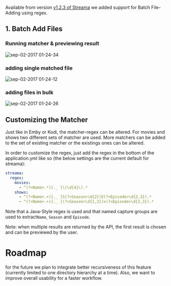 Available from version [v1.2.3 of Streama](https://github.com/streamaserver/streama/releases/tag/v1.2.3_beta) we added support for Batch File-Adding using regex.


## 1. Batch Add Files
### Running matcher & previewing result
![sep-02-2017 01-24-34](https://user-images.githubusercontent.com/936076/29990709-8f34e8f8-8f7d-11e7-9d9b-955236bf2251.gif)

### adding single matched file 
![sep-02-2017 01-24-12](https://user-images.githubusercontent.com/936076/29990718-a28e2af4-8f7d-11e7-9821-eba309b04011.gif)

### adding files in bulk
![sep-02-2017 01-24-26](https://user-images.githubusercontent.com/936076/29990720-aa6dcb08-8f7d-11e7-8f1c-59cdadee10d6.gif)


## Customizing the Matcher
Just like in Emby or Kodi, the matcher-regex can be altered. For movies and shows two different sets of matcher are used. More matchers can be added to the set of existing matcher or the existings ones can be altered. 

In order to customize the regex, just add the regex in the bottom of the application.yml like so (the below settings are the current default for streama):
```yml
streama:
  regex:
    movies: 
      - ^(?<Name>.*)[._ ]\(\d{4}\).*
    shows:
      - ^(?<Name>.+)[._ ]S(?<Season>\d{2})E(?<Episode>\d{2,3}).*
      - ^(?<Name>.+)[._ ](?<Season>\d{1,2})x(?<Episode>\d{2,3}).*

```

Note that a Java-Style regex is used and that named capture groups are used to extract`Name`, `Season` and   `Episode`. 

Note: when multiple results are returned by the API, the first result is chosen and can be previewed by the user. 


# Roadmap 
for the future we plan to integrate better recursiveness of this feature (currently limited to one directory hierarchy at a time). Also, we want to improve overall usability for a faster workflow. 
